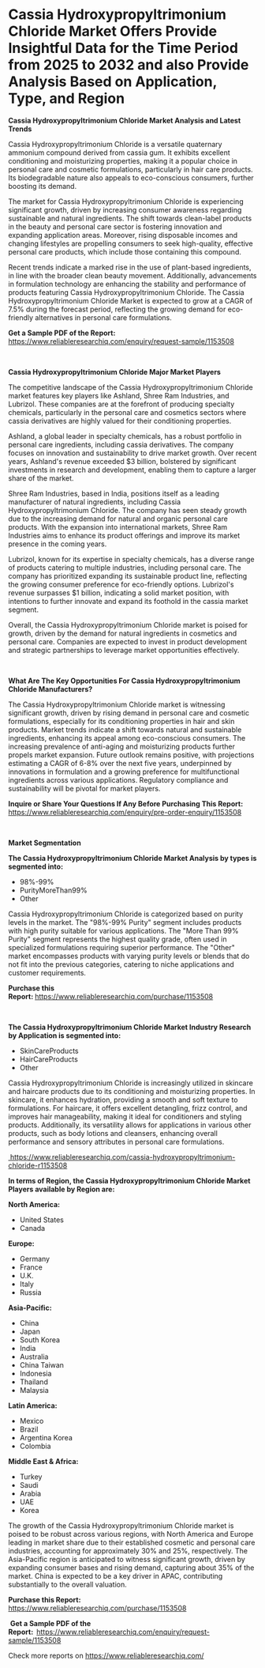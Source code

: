 <p><h1>Cassia Hydroxypropyltrimonium Chloride Market Offers Provide Insightful Data for the Time Period from 2025 to 2032 and also Provide Analysis Based on Application, Type, and Region</h1></p><p><strong>Cassia Hydroxypropyltrimonium Chloride Market Analysis and Latest Trends</strong></p>
<p><p>Cassia Hydroxypropyltrimonium Chloride is a versatile quaternary ammonium compound derived from cassia gum. It exhibits excellent conditioning and moisturizing properties, making it a popular choice in personal care and cosmetic formulations, particularly in hair care products. Its biodegradable nature also appeals to eco-conscious consumers, further boosting its demand.</p><p>The market for Cassia Hydroxypropyltrimonium Chloride is experiencing significant growth, driven by increasing consumer awareness regarding sustainable and natural ingredients. The shift towards clean-label products in the beauty and personal care sector is fostering innovation and expanding application areas. Moreover, rising disposable incomes and changing lifestyles are propelling consumers to seek high-quality, effective personal care products, which include those containing this compound.</p><p>Recent trends indicate a marked rise in the use of plant-based ingredients, in line with the broader clean beauty movement. Additionally, advancements in formulation technology are enhancing the stability and performance of products featuring Cassia Hydroxypropyltrimonium Chloride. The Cassia Hydroxypropyltrimonium Chloride Market is expected to grow at a CAGR of 7.5% during the forecast period, reflecting the growing demand for eco-friendly alternatives in personal care formulations.</p></p>
<p><strong>Get a Sample PDF of the Report:&nbsp;</strong> <a href="https://www.reliableresearchiq.com/enquiry/request-sample/1153508?utm_campaign=2285&utm_medium=2&utm_source=Github&utm_content=ia&utm_term=31032025&utm_id=cassia-hydroxypropyltrimonium-chloride">https://www.reliableresearchiq.com/enquiry/request-sample/1153508</a></p>
<p>&nbsp;</p>
<p><strong>Cassia Hydroxypropyltrimonium Chloride Major Market Players</strong></p>
<p><p>The competitive landscape of the Cassia Hydroxypropyltrimonium Chloride market features key players like Ashland, Shree Ram Industries, and Lubrizol. These companies are at the forefront of producing specialty chemicals, particularly in the personal care and cosmetics sectors where cassia derivatives are highly valued for their conditioning properties.</p><p>Ashland, a global leader in specialty chemicals, has a robust portfolio in personal care ingredients, including cassia derivatives. The company focuses on innovation and sustainability to drive market growth. Over recent years, Ashland's revenue exceeded $3 billion, bolstered by significant investments in research and development, enabling them to capture a larger share of the market.</p><p>Shree Ram Industries, based in India, positions itself as a leading manufacturer of natural ingredients, including Cassia Hydroxypropyltrimonium Chloride. The company has seen steady growth due to the increasing demand for natural and organic personal care products. With the expansion into international markets, Shree Ram Industries aims to enhance its product offerings and improve its market presence in the coming years.</p><p>Lubrizol, known for its expertise in specialty chemicals, has a diverse range of products catering to multiple industries, including personal care. The company has prioritized expanding its sustainable product line, reflecting the growing consumer preference for eco-friendly options. Lubrizol's revenue surpasses $1 billion, indicating a solid market position, with intentions to further innovate and expand its foothold in the cassia market segment.</p><p>Overall, the Cassia Hydroxypropyltrimonium Chloride market is poised for growth, driven by the demand for natural ingredients in cosmetics and personal care. Companies are expected to invest in product development and strategic partnerships to leverage market opportunities effectively.</p></p>
<p>&nbsp;</p>
<p><strong>What Are The Key Opportunities For Cassia Hydroxypropyltrimonium Chloride Manufacturers?</strong></p>
<p><p>The Cassia Hydroxypropyltrimonium Chloride market is witnessing significant growth, driven by rising demand in personal care and cosmetic formulations, especially for its conditioning properties in hair and skin products. Market trends indicate a shift towards natural and sustainable ingredients, enhancing its appeal among eco-conscious consumers. The increasing prevalence of anti-aging and moisturizing products further propels market expansion. Future outlook remains positive, with projections estimating a CAGR of 6-8% over the next five years, underpinned by innovations in formulation and a growing preference for multifunctional ingredients across various applications. Regulatory compliance and sustainability will be pivotal for market players.</p></p>
<p><strong>Inquire or Share Your Questions If Any Before Purchasing This Report:</strong> <a href="https://www.reliableresearchiq.com/enquiry/pre-order-enquiry/1153508?utm_campaign=2285&utm_medium=2&utm_source=Github&utm_content=ia&utm_term=31032025&utm_id=cassia-hydroxypropyltrimonium-chloride">https://www.reliableresearchiq.com/enquiry/pre-order-enquiry/1153508</a></p>
<p>&nbsp;</p>
<p><strong>Market Segmentation</strong></p>
<p><strong>The Cassia Hydroxypropyltrimonium Chloride Market Analysis by types is segmented into:</strong></p>
<p><ul><li>98%-99%</li><li>PurityMoreThan99%</li><li>Other</li></ul></p>
<p><p>Cassia Hydroxypropyltrimonium Chloride is categorized based on purity levels in the market. The "98%-99% Purity" segment includes products with high purity suitable for various applications. The "More Than 99% Purity" segment represents the highest quality grade, often used in specialized formulations requiring superior performance. The "Other" market encompasses products with varying purity levels or blends that do not fit into the previous categories, catering to niche applications and customer requirements.</p></p>
<p><strong>Purchase this Report:&nbsp;</strong><a href="https://www.reliableresearchiq.com/purchase/1153508?utm_campaign=2285&utm_medium=2&utm_source=Github&utm_content=ia&utm_term=31032025&utm_id=cassia-hydroxypropyltrimonium-chloride">https://www.reliableresearchiq.com/purchase/1153508</a></p>
<p>&nbsp;</p>
<p><strong>The Cassia Hydroxypropyltrimonium Chloride Market Industry Research by Application is segmented into:</strong></p>
<p><ul><li>SkinCareProducts</li><li>HairCareProducts</li><li>Other</li></ul></p>
<p><p>Cassia Hydroxypropyltrimonium Chloride is increasingly utilized in skincare and haircare products due to its conditioning and moisturizing properties. In skincare, it enhances hydration, providing a smooth and soft texture to formulations. For haircare, it offers excellent detangling, frizz control, and improves hair manageability, making it ideal for conditioners and styling products. Additionally, its versatility allows for applications in various other products, such as body lotions and cleansers, enhancing overall performance and sensory attributes in personal care formulations.</p></p>
<p><a href="https://www.reliableresearchiq.com/cassia-hydroxypropyltrimonium-chloride-r1153508?utm_campaign=2285&utm_medium=2&utm_source=Github&utm_content=ia&utm_term=31032025&utm_id=cassia-hydroxypropyltrimonium-chloride">&nbsp;https://www.reliableresearchiq.com/cassia-hydroxypropyltrimonium-chloride-r1153508</a></p>
<p><strong>In terms of Region, the Cassia Hydroxypropyltrimonium Chloride Market Players available by Region are:</strong></p>
<p>
    <p> <strong> North America: </strong>
        <ul>
            <li>United States</li>
            <li>Canada</li>
        </ul>
        </p> 
    <p> <strong> Europe: </strong>
        <ul>
            <li>Germany</li>
            <li>France</li>
            <li>U.K.</li>
            <li>Italy</li>
            <li>Russia</li>
        </ul>
        </p> 
    <p> <strong> Asia-Pacific: </strong>
        <ul>
            <li>China</li>
            <li>Japan</li>
            <li>South Korea</li>
            <li>India</li>
            <li>Australia</li>
            <li>China Taiwan</li>
            <li>Indonesia</li>
            <li>Thailand</li>
            <li>Malaysia</li>
        </ul>
        </p> 
    <p> <strong> Latin America: </strong>
        <ul>
            <li>Mexico</li>
            <li>Brazil</li>
            <li>Argentina Korea</li>
            <li>Colombia</li>
        </ul>
        </p> 
    <p> <strong> Middle East & Africa: </strong>
        <ul>
            <li>Turkey</li>
            <li>Saudi</li>
            <li>Arabia</li>
            <li>UAE</li>
            <li>Korea</li>
        </ul>
    </p>
    </p>
<p><p>The growth of the Cassia Hydroxypropyltrimonium Chloride market is poised to be robust across various regions, with North America and Europe leading in market share due to their established cosmetic and personal care industries, accounting for approximately 30% and 25%, respectively. The Asia-Pacific region is anticipated to witness significant growth, driven by expanding consumer bases and rising demand, capturing about 35% of the market. China is expected to be a key driver in APAC, contributing substantially to the overall valuation.</p></p>
<p><strong>Purchase this Report: </strong><a href="https://www.reliableresearchiq.com/purchase/1153508?utm_campaign=2285&utm_medium=2&utm_source=Github&utm_content=ia&utm_term=31032025&utm_id=cassia-hydroxypropyltrimonium-chloride">https://www.reliableresearchiq.com/purchase/1153508</a></p>
<p>&nbsp;<strong>Get a Sample PDF of the Report:&nbsp;&nbsp;</strong><a href="https://www.reliableresearchiq.com/enquiry/request-sample/1153508?utm_campaign=2285&utm_medium=2&utm_source=Github&utm_content=ia&utm_term=31032025&utm_id=cassia-hydroxypropyltrimonium-chloride">https://www.reliableresearchiq.com/enquiry/request-sample/1153508</a></p>
<p><strong></strong></p>
<p>Check more reports on <a href="https://www.reliableresearchiq.com/?utm_campaign=2285&utm_medium=2&utm_source=Github&utm_content=ia&utm_term=31032025&utm_id=cassia-hydroxypropyltrimonium-chloride">https://www.reliableresearchiq.com/</a></p>